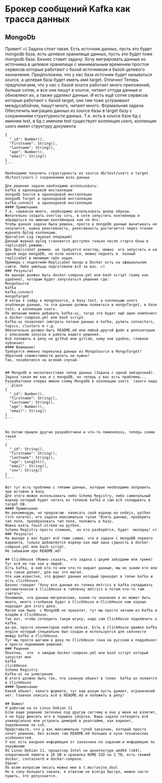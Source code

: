 # Брокер сообщений Kafka как трасса данных
## MongoDb
Привет! =) Задача стоит такая.
Есть источник данных, пусть это будет mongodb база, есть целевое хранилище данных, пусть это будет тоже mongodb база.
Бизнес ставит задачу: Хочу мигрировать данные из источника в целевое хранилище с минимальным временем простоя сервисов которые работают с базой источником и базой целевого назначения.
Предположим, что у нас база источник будет называться source, а целевая база будет иметь имя target. Отлично!
Теперь предполагаем, что у нас с базой source работает много приложений, больше сотни, и все они пишут в source, читают оттуда данные и обновляют их, а также удаляют данные.
И есть ещё сотня сервисов которые работают с базой target, они там тоже устраивают междусабойчик, пишут много, читают много.
Формальная задача:
Обеспечить миграцию данных из source базы в target базу с сохранением структурности данных.
Т.е. есть в source базе бд с именем test, в бд с именем test существует коллекция users, коллекция users имеет структуру документа
```plain
{
  "_id": Number(),
  "firstname": String(),
  "lastname": String(),
  "age": Number(),
  "email": String()
}
"```

Необходимо получить структурность из source db/test/users в target db/test/users с сохранением всех данных

Для решения задачи необходимо использовать:
kafka в однонодовой инсталляции
mongodb Source в однонодовой инсталляции
mongodb Target в однонодовой инсталляции
kafka-connect  в однонодовой инсталляции
#### Примечание
Т.к. сервисов много, необходимо использовать докер образы.
Желательно создать overlay сеть, в сети запустить контейнеры и обращаться по именам контейнеров как по dns.
Чтобы данная задача была решена, просто в mongoDb данные вычитывать не получится, нужна реактивность, реактивность достигается через чтение журнала Oplog коллекцию.
Operation Log (журнал операций)
Данный журнал oplog становится доступен только после старта базы в replicaSet режиме.
Для ReplicaSet режима  не требуется кластер, можно  его запустить и на одной ноде mongoDB, но если хочется, можно поднять и  полный replicaSet в минимум трёх нодах.
Примеры с поднятием ReplicaSet mongo в Docker есть на официальном сайте. Либо умельцы подготовили всё за вас. =)
### Результат
На выходе должен быть docker-compose.yml или bash script (кому как удобнее), которым будет запускаться решение где:
MongoSource
Kafka
kafka-connect
mongoTarget
И когда я зайду в mongoSource, в базу test, в коллекцию users опубликую данные, то эти данные должны появиться в mongoTarget, в базе test, в коллекции users.
По желанию можно добавить kafka-ui, тогда это будет ещё один компонент в docker-compose.yml или bash script.
Kafka-ui позволяет смотреть потоки данных в kafka, рулить connectors, topics, clusters и т.д.
Обязательно должен быть README.md или любой другой файл в репозитории с описанием запуска и работы вашего решения.
Всё положить в репу на github или gitlab, кому как удобно, главное публично!
#### Внимание!
Требуется именно перекачка данных из MongoSource в MongoTarget! Обратной совместимости делать не нужно!
Так, позаботился на всякий случай.


## Mongodb и несоответствие типов данных (Задача с одной звёздочкой).
Задача такая же как и с mongoDB, но теперь у вас есть проблема...
Разработчики сперва имели схему MongoDb в коллекции users  такого вида
```plain
{
  "_id": Number(),
  "firstname": String(),
  "lastname": String(),
  "age": Number(),
  "email": String()
}
"```


Но потом пришли другие разработчики и что-то поменялось, теперь схема такая
'''
{
  "_id": String(),
  "firstname": String(),
  "lastname": String(),
  "age": LongInt(),
  "email": String(),
  "sex": String()
}
"'''

Вот тут есть проблема с типами данных, которые необходимо поправить при вставке в базу
Для этого можно использовать либо Schema Registry, либо самопальный воркер который будет читать из топиков kafka и сам всё складывать в target DB.
#### Примечание
Не рекомендую, но предлагаю  написать свой воркер на nodejs, python (что хотите), его задача максимально тупая "Взять данные, проверить тип поля, преобразовать тип поля, положить в базу.
Можно взять faust-streem на python.
Schema Registry просто сложнее,  но кто разберётся, будет  молодец! =)
### Результат
На выходе у вас будет всё тоже самое, что в задаче с mongoDB первого варианта, только добавляется воркер как ещё одна сущность в docker-compose.yml или bash script.
Не забываем про README.md!

## ClickHouse (Можно сказать, что задача с двумя звёздами или тремя)
Тут всё не так как у людей.
Есть kafka, в неё кто-то или что-то кидает данные, мы не знаем кто или что такое делает, для нас это магия.
Что нам известно, это формат данных который приходит в топик kafka и есть clickhouse.
Бизнес говорит "Хочу все данные из топика metrics в kafka складывать автоматически в ClickHouse в табличку metrics и потом что-то там считать"
Понимаем, что данные метрические, какие-то значения и их может быть много, много столбиков будет в ClickHouse и ClickHouse нам хорошо подходит для этого дела.
Магия как была  с MongoDB не прокатит, тут мы просто читаем из Kafka и кладём в ClickHouse.
Так вот, чтобы сотворить такую штуку, надо сам ClickHouse подключить к kafka.
да-да, просто коннекторов найти нельзя. Есть в ClickHouse движок kafka engine который специально был создан и используется для связности между kafka и ClickHouse.
Тут мы просто шагаем в доку по ClickHouse (она на русском и подробная) и просто поднимаем решение.
### Решение
Понятно,  что  я ожидаю docker-compose.yml или bash script который запустит мне
kafka
clickHouse
Schema Registry
Kafka-ui на усмотрение
В итоге должно быть так, что закинув объект в топик  kafka он появится в ClickHouse
#### Примечание
Какой объект, какого формата, тут ваш разум пусть думает, ограничений нет. Главное описать всё в README.md и положить в репу!

## Важно!
Я работаю на os Linux Debian 11
Если ваше решение заточено под другую систему и оно у меня не взлетит, я не буду фиксить его в порывах запуска. Ваша задача сотворить всё универсально или устроить демодей в реалтайме, как вариант, подключение по ssh.
Представьте, что у вас максимально тупой заказчик, который просто хочет решение, без всяких там README.md больших и кучи технических особенностей.
У вас есть вводная информация от заказчика по задачам и информация по окружению
OS Linux Debian 11, процессор Intel на архитектуре amd64 (x64), оперативной памяти в 16 GB и хранилка NVME SSD на 1 TB, есть свежий docker, containerd и docker-compose.
Удачи!
По всем вопросам писать можно мне в t.me/ravino_doul
Но в силу большого завала, я отвечаю не всегда быстро, можно часто пушить, это допускается.
